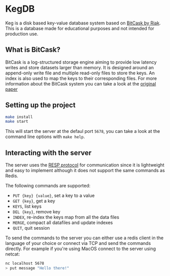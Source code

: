 # KegDB

Keg is a disk based key-value database system based on
[BitCask by Riak](https://riak.com/assets/bitcask-intro.pdf). This is a database made for educational
purposes and not intended for production use.

## What is BitCask?

BitCask is a log-structured storage engine aiming to provide low latency writes and store 
datasets larger than memory. It is designed around an append-only write file and multiple
read-only files to store the keys. An index is also used to map the keys to their corresponding
files. For more information about the BitCask system you can take a look at the [original paper](https://riak.com/assets/bitcask-intro.pdf)

## Setting up the project

```sh
make install
make start
```
This will start the server at the defaul port `5678`, you can take a look at the command line
options with `make help`.

## Interacting with the server

The server uses the [RESP protocol]() for communication since it is lightweight and easy to implement
although it does not support the same commands as Redis.

The following commands are supported:
- `PUT {key} {value}`, set a key to a value
- `GET {key}`, get a key
- `KEYS`, list keys
- `DEL {key}`, remove key
- `INDEX`, re-index the keys map from all the data files
- `MERGE`, compact all datafiles and update indexes
- `QUIT`, quit session

To send the commands to the server you can either use a redis client in the language of your choice 
or connect via TCP and send the commands directly. For example if you're using MacOS connect to the
server using netcat:
```sh
nc localhost 5678
> put message "Hello there!"
```
